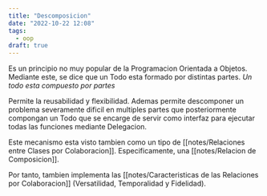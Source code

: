 ```yaml
---
title: "Descomposicion"
date: "2022-10-22 12:08"
tags: 
  - oop
draft: true
---
```

Es un principio no muy popular de la Programacion Orientada a Objetos. Mediante este, se dice que un Todo esta formado por distintas partes. *Un todo esta compuesto por partes*

Permite la reusabilidad y flexibilidad. Ademas permite descomponer un problema severamente dificil en multiples partes que posteriormente compongan un Todo que se encarge de servir como interfaz para ejecutar todas las funciones mediante Delegacion.

Este mecanismo esta visto tambien como un tipo de [[notes/Relaciones entre Clases por Colaboracion]]. Especificamente, una [[notes/Relacion de Composicion]].

Por tanto, tambien implementa las [[notes/Caracteristicas de las Relaciones por Colaboracion]] (Versatilidad, Temporalidad y Fidelidad).